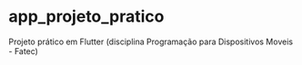 # app_projeto_pratico
Projeto prático em Flutter (disciplina Programação para Dispositivos Moveis - Fatec)
